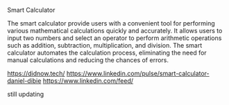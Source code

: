 Smart Calculator

The smart calculator provide users with a convenient tool for performing various mathematical calculations quickly and accurately. It allows users to input two numbers and select an operator to perform arithmetic operations such as addition, subtraction, multiplication, and division. The smart calculator automates the calculation process, eliminating the need for manual calculations and reducing the chances of errors.

https://didnow.tech/
https://www.linkedin.com/pulse/smart-calculator-daniel-dibie
https://www.linkedin.com/feed/

still updating

